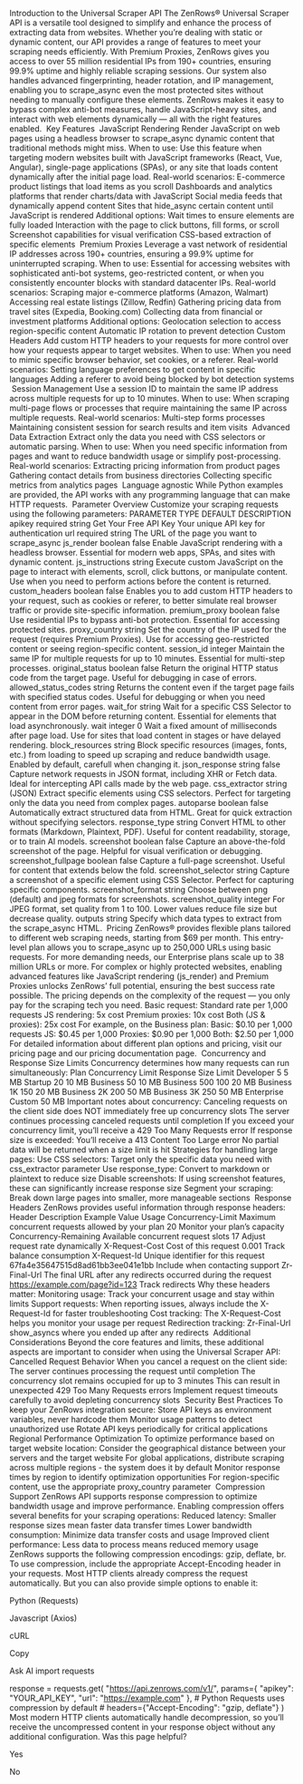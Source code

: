 <!-- ---
!-- Timestamp: 2025-07-31 02:15:23
!-- Author: ywatanabe
!-- File: /home/ywatanabe/proj/scitex_repo/src/scitex/scholar/docs/zenros_final_url.md
!-- --- -->

Introduction to the Universal Scraper API
The ZenRows® Universal Scraper API is a versatile tool designed to simplify and enhance the process of extracting data from websites. Whether you’re dealing with static or dynamic content, our API provides a range of features to meet your scraping needs efficiently.
With Premium Proxies, ZenRows gives you access to over 55 million residential IPs from 190+ countries, ensuring 99.9% uptime and highly reliable scraping sessions. Our system also handles advanced fingerprinting, header rotation, and IP management, enabling you to scrape_async even the most protected sites without needing to manually configure these elements.
ZenRows makes it easy to bypass complex anti-bot measures, handle JavaScript-heavy sites, and interact with web elements dynamically — all with the right features enabled.
​
Key Features
​
JavaScript Rendering
Render JavaScript on web pages using a headless browser to scrape_async dynamic content that traditional methods might miss.
When to use: Use this feature when targeting modern websites built with JavaScript frameworks (React, Vue, Angular), single-page applications (SPAs), or any site that loads content dynamically after the initial page load.
Real-world scenarios:
E-commerce product listings that load items as you scroll
Dashboards and analytics platforms that render charts/data with JavaScript
Social media feeds that dynamically append content
Sites that hide_async certain content until JavaScript is rendered
Additional options:
Wait times to ensure elements are fully loaded
Interaction with the page to click buttons, fill forms, or scroll
Screenshot capabilities for visual verification
CSS-based extraction of specific elements
​
Premium Proxies
Leverage a vast network of residential IP addresses across 190+ countries, ensuring a 99.9% uptime for uninterrupted scraping.
When to use: Essential for accessing websites with sophisticated anti-bot systems, geo-restricted content, or when you consistently encounter blocks with standard datacenter IPs.
Real-world scenarios:
Scraping major e-commerce platforms (Amazon, Walmart)
Accessing real estate listings (Zillow, Redfin)
Gathering pricing data from travel sites (Expedia, Booking.com)
Collecting data from financial or investment platforms
Additional options:
Geolocation selection to access region-specific content
Automatic IP rotation to prevent detection
​
Custom Headers
Add custom HTTP headers to your requests for more control over how your requests appear to target websites.
When to use: When you need to mimic specific browser behavior, set cookies, or a referer.
Real-world scenarios:
Setting language preferences to get content in specific languages
Adding a referer to avoid being blocked by bot detection systems
​
Session Management
Use a session ID to maintain the same IP address across multiple requests for up to 10 minutes.
When to use: When scraping multi-page flows or processes that require maintaining the same IP across multiple requests.
Real-world scenarios:
Multi-step forms processes
Maintaining consistent session for search results and item visits
​
Advanced Data Extraction
Extract only the data you need with CSS selectors or automatic parsing.
When to use: When you need specific information from pages and want to reduce bandwidth usage or simplify post-processing.
Real-world scenarios:
Extracting pricing information from product pages
Gathering contact details from business directories
Collecting specific metrics from analytics pages
​
Language agnostic
While Python examples are provided, the API works with any programming language that can make HTTP requests.
​
Parameter Overview
Customize your scraping requests using the following parameters:
PARAMETER	TYPE	DEFAULT	DESCRIPTION
apikey required	string	Get Your Free API Key	Your unique API key for authentication
url required	string		The URL of the page you want to scrape_async
js_render	boolean	false	Enable JavaScript rendering with a headless browser. Essential for modern web apps, SPAs, and sites with dynamic content.
js_instructions	string		Execute custom JavaScript on the page to interact with elements, scroll, click buttons, or manipulate content. Use when you need to perform actions before the content is returned.
custom_headers	boolean	false	Enables you to add custom HTTP headers to your request, such as cookies or referer, to better simulate real browser traffic or provide site-specific information.
premium_proxy	boolean	false	Use residential IPs to bypass anti-bot protection. Essential for accessing protected sites.
proxy_country	string		Set the country of the IP used for the request (requires Premium Proxies). Use for accessing geo-restricted content or seeing region-specific content.
session_id	integer		Maintain the same IP for multiple requests for up to 10 minutes. Essential for multi-step processes.
original_status	boolean	false	Return the original HTTP status code from the target page. Useful for debugging in case of errors.
allowed_status_codes	string		Returns the content even if the target page fails with specified status codes. Useful for debugging or when you need content from error pages.
wait_for	string		Wait for a specific CSS Selector to appear in the DOM before returning content. Essential for elements that load asynchronously.
wait	integer	0	Wait a fixed amount of milliseconds after page load. Use for sites that load content in stages or have delayed rendering.
block_resources	string		Block specific resources (images, fonts, etc.) from loading to speed up scraping and reduce bandwidth usage. Enabled by default, carefull when changing it.
json_response	string	false	Capture network requests in JSON format, including XHR or Fetch data. Ideal for intercepting API calls made by the web page.
css_extractor	string (JSON)		Extract specific elements using CSS selectors. Perfect for targeting only the data you need from complex pages.
autoparse	boolean	false	Automatically extract structured data from HTML. Great for quick extraction without specifying selectors.
response_type	string		Convert HTML to other formats (Markdown, Plaintext, PDF). Useful for content readability, storage, or to train AI models.
screenshot	boolean	false	Capture an above-the-fold screenshot of the page. Helpful for visual verification or debugging.
screenshot_fullpage	boolean	false	Capture a full-page screenshot. Useful for content that extends below the fold.
screenshot_selector	string		Capture a screenshot of a specific element using CSS Selector. Perfect for capturing specific components.
screenshot_format	string		Choose between png (default) and jpeg formats for screenshots.
screenshot_quality	integer		For JPEG format, set quality from 1 to 100. Lower values reduce file size but decrease quality.
outputs	string		Specify which data types to extract from the scrape_async HTML.
​
Pricing
ZenRows® provides flexible plans tailored to different web scraping needs, starting from $69 per month. This entry-level plan allows you to scrape_async up to 250,000 URLs using basic requests. For more demanding needs, our Enterprise plans scale up to 38 million URLs or more.
For complex or highly protected websites, enabling advanced features like JavaScript rendering (js_render) and Premium Proxies unlocks ZenRows’ full potential, ensuring the best success rate possible.
The pricing depends on the complexity of the request — you only pay for the scraping tech you need.
Basic request: Standard rate per 1,000 requests
JS rendering: 5x cost
Premium proxies: 10x cost
Both (JS & proxies): 25x cost
For example, on the Business plan:
Basic: $0.10 per 1,000 requests
JS: $0.45 per 1,000
Proxies: $0.90 per 1,000
Both: $2.50 per 1,000
For detailed information about different plan options and pricing, visit our pricing page and our pricing documentation page.
​
Concurrency and Response Size Limits
Concurrency determines how many requests can run simultaneously:
Plan	Concurrency Limit	Response Size Limit
Developer	5	5 MB
Startup	20	10 MB
Business	50	10 MB
Business 500	100	20 MB
Business 1K	150	20 MB
Business 2K	200	50 MB
Business 3K	250	50 MB
Enterprise	Custom	50 MB
Important notes about concurrency:
Canceling requests on the client side does NOT immediately free up concurrency slots
The server continues processing canceled requests until completion
If you exceed your concurrency limit, you’ll receive a 429 Too Many Requests error
If response size is exceeded:
You’ll receive a 413 Content Too Large error
No partial data will be returned when a size limit is hit
Strategies for handling large pages:
Use CSS selectors: Target only the specific data you need with css_extractor parameter
Use response_type: Convert to markdown or plaintext to reduce size
Disable screenshots: If using screenshot features, these can significantly increase response size
Segment your scraping: Break down large pages into smaller, more manageable sections
​
Response Headers
ZenRows provides useful information through response headers:
Header	Description	Example Value	Usage
Concurrency-Limit	Maximum concurrent requests allowed by your plan	20	Monitor your plan’s capacity
Concurrency-Remaining	Available concurrent request slots	17	Adjust request rate dynamically
X-Request-Cost	Cost of this request	0.001	Track balance consumption
X-Request-Id	Unique identifier for this request	67fa4e35647515d8ad61bb3ee041e1bb	Include when contacting support
Zr-Final-Url	The final URL after any redirects occurred during the request	https://example.com/page?id=123	Track redirects
Why these headers matter:
Monitoring usage: Track your concurrent usage and stay within limits
Support requests: When reporting issues, always include the X-Request-Id for faster troubleshooting
Cost tracking: The X-Request-Cost helps you monitor your usage per request
Redirection tracking: Zr-Final-Url show_asyncs where you ended up after any redirects
​
Additional Considerations
Beyond the core features and limits, these additional aspects are important to consider when using the Universal Scraper API:
​
Cancelled Request Behavior
When you cancel a request on the client side:
The server continues processing the request until completion
The concurrency slot remains occupied for up to 3 minutes
This can result in unexpected 429 Too Many Requests errors
Implement request timeouts carefully to avoid depleting concurrency slots
​
Security Best Practices
To keep your ZenRows integration secure:
Store API keys as environment variables, never hardcode them
Monitor usage patterns to detect unauthorized use
Rotate API keys periodically for critical applications
​
Regional Performance Optimization
To optimize performance based on target website location:
Consider the geographical distance between your servers and the target website
For global applications, distribute scraping across multiple regions - the system does it by default
Monitor response times by region to identify optimization opportunities
For region-specific content, use the appropriate proxy_country parameter
​
Compression Support
ZenRows API supports response compression to optimize bandwidth usage and improve performance. Enabling compression offers several benefits for your scraping operations:
Reduced latency: Smaller response sizes mean faster data transfer times
Lower bandwidth consumption: Minimize data transfer costs and usage
Improved client performance: Less data to process means reduced memory usage
ZenRows supports the following compression encodings: gzip, deflate, br.
To use compression, include the appropriate Accept-Encoding header in your requests. Most HTTP clients already compress the request automatically. But you can also provide simple options to enable it:

Python (Requests)

Javascript (Axios)

cURL

Copy

Ask AI
import requests

response = requests.get(
    "https://api.zenrows.com/v1/",
    params={
        "apikey": "YOUR_API_KEY",
        "url": "https://example.com"
    },
    # Python Requests uses compression by default
    # headers={"Accept-Encoding": "gzip,  deflate"}
)
Most modern HTTP clients automatically handle decompression, so you’ll receive the uncompressed content in your response object without any additional configuration.
Was this page helpful?


Yes

No

<!-- EOF -->